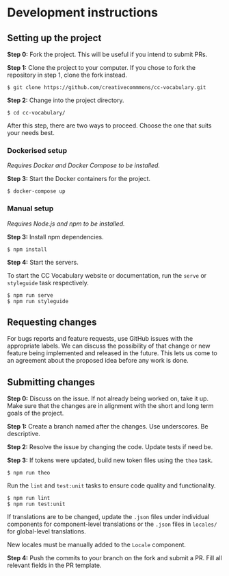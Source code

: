 # Development instructions

## Setting up the project

**Step 0:** 
Fork the project. This will be useful if you intend to submit PRs. 

**Step 1:** Clone the project to your computer. If you chose to fork the
repository in step 1, clone the fork instead.

```
$ git clone https://github.com/creativecommmons/cc-vocabulary.git
```

**Step 2:**
Change into the project directory.

```
$ cd cc-vocabulary/
```

After this step, there are two ways to proceed. Choose the one that suits your
needs best.

### Dockerised setup

_Requires Docker and Docker Compose to be installed._

**Step 3:**
Start the Docker containers for the project.

```
$ docker-compose up
```

### Manual setup

_Requires Node.js and npm to be installed._

**Step 3:**
Install npm dependencies.

```
$ npm install
```

**Step 4:**
Start the servers.

To start the CC Vocabulary website or documentation, run the `serve` or
`styleguide` task respectively.

```
$ npm run serve
$ npm run styleguide
```

## Requesting changes

For bugs reports and feature requests, use GitHub issues with the appropriate
labels. We can discuss the possibility of that change or new feature being
implemented and released in the future. This lets us come to an agreement about
the proposed idea before any work is done.

## Submitting changes

**Step 0:** 
Discuss on the issue. If not already being worked on, take it up. Make sure that
the changes are in alignment with the short and long term goals of the project.

**Step 1:** 
Create a branch named after the changes. Use underscores. Be descriptive.

**Step 2:**
Resolve the issue by changing the code. Update tests if need be.

**Step 3:**
If tokens were updated, build new token files using the `theo` task.

```
$ npm run theo
```

Run the `lint` and `test:unit` tasks to ensure code quality and functionality.

```
$ npm run lint
$ npm run test:unit
```

If translations are to be changed, update the `.json` files under individual 
components for component-level translations or the `.json` files in `locales/` 
for global-level translations.

New locales must be manually added to the `Locale` component.

**Step 4:**
Push the commits to your branch on the fork and submit a PR. Fill all relevant 
fields in the PR template.
